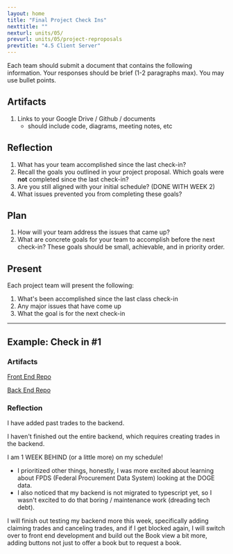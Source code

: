```yaml
---
layout: home
title: "Final Project Check Ins" 
nexttitle: ""
nexturl: units/05/
prevurl: units/05/project-reproposals
prevtitle: "4.5 Client Server"
--- 
```


Each team should submit a document that contains the following information. Your responses should be brief (1-2 paragraphs max). You may use bullet points.

## Artifacts

1. Links to your Google Drive / Github / documents
   - should include code, diagrams, meeting notes, etc

## Reflection

1. What has your team accomplished since the last check-in?
2. Recall the goals you outlined in your project proposal. Which goals were **not** completed since the last check-in?
3. Are you still aligned with your initial schedule? (DONE WITH WEEK 2)
4. What issues prevented you from completing these goals?

## Plan

1. How will your team address the issues that came up?
2. What are concrete goals for your team to accomplish before the next check-in? These goals should be small, achievable, and in priority order.

## Present

Each project team will present the following:

   1. What's been accomplished since the last class check-in
   2. Any major issues that have come up
   3. What the goal is for the next check-in


--- 

## Example: Check in #1 

### Artifacts 

[Front End Repo](https://github.com/hm-web-dev/book-trading-example)

[Back End Repo](https://github.com/hm-web-dev/api-lab-example)

### Reflection

I have added past trades to the backend.

I haven't finished out the entire backend, which requires creating trades in the backend.

I am 1 WEEK BEHIND (or a little more) on my schedule!

- I prioritized other things, honestly, I was more excited about learning about FPDS (Federal Procurement Data System) looking at the DOGE data.
- I also noticed that my backend is not migrated to typescript yet, so I wasn't excited to do that boring / maintenance work (dreading tech debt).

I will finish out testing my backend more this week, specifically adding claiming trades and canceling trades, and if I get blocked again, I will switch over to front end development and build out the Book view a bit more, adding buttons not just to offer a book but to request a book.